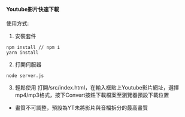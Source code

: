 #### Youtube影片快速下載

使用方式:
1. 安裝套件
```
npm install // npm i
yarn install
```

2. 打開伺服器
```
node server.js
```

3. 輕鬆使用
打開/src/index.html，在輸入框貼上Youtube影片網址，選擇mp4/mp3格式，按下Convert按鈕下載檔案至瀏覽器預設下載位置

- 畫質不可調整，預設為YT未將影片與音檔拆分的最高畫質